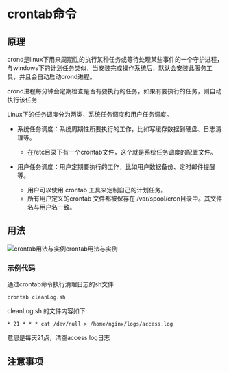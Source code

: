 # crontab命令



## 原理

crond是linux下用来周期性的执行某种任务或等待处理某些事件的一个守护进程，与windows下的计划任务类似，当安装完成操作系统后，默认会安装此服务工具，并且会自动启动crond进程。

crond进程每分钟会定期检查是否有要执行的任务，如果有要执行的任务，则自动执行该任务



Linux下的任务调度分为两类，系统任务调度和用户任务调度。

- 系统任务调度：系统周期性所要执行的工作，比如写缓存数据到硬盘、日志清理等。
  - 在/etc目录下有一个crontab文件，这个就是系统任务调度的配置文件。



- 用户任务调度：用户定期要执行的工作，比如用户数据备份、定时邮件提醒等。
  - 用户可以使用 crontab 工具来定制自己的计划任务。
  - 所有用户定义的crontab 文件都被保存在 /var/spool/cron目录中。其文件名与用户名一致。



## 用法

![crontab用法与实例crontab用法与实例](https://www.linuxprobe.com/wp-content/uploads/2016/09/crontab.png)



### 示例代码

通过crontab命令执行清理日志的sh文件

```shell
crontab cleanLog.sh
```



cleanLog.sh 的文件内容如下:

```shell
* 21 * * * cat /dev/null > /home/nginx/logs/access.log
```

意思是每天21点，清空access.log日志



## 注意事项

